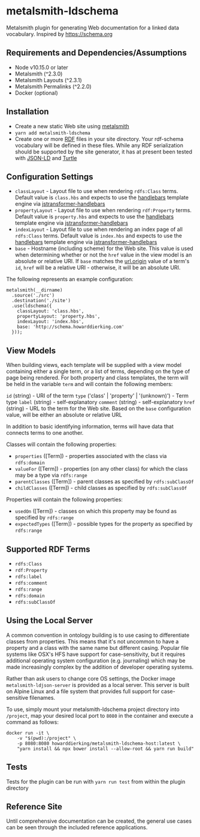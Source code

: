 # metalsmith-ldschema
Metalsmith plugin for generating Web documentation for a linked data vocabulary. Inspired by https://schema.org

## Requirements and Dependencies/Assumptions
* Node v10.15.0 or later
* Metalsmith (^2.3.0)
* Metalsmith Layouts (^2.3.1)
* Metalsmith Permalinks (^2.2.0)
* Docker (optional)

## Installation
* Create a new static Web site using [metalsmith](http://www.metalsmith.io/)
* `yarn add metalsmith-ldschema`
* Create one or more [RDF](https://www.w3.org/TR/rdf11-concepts/) files in your site directory. Your rdf-schema vocabulary will be defined in these files. While any RDF serialization should be supported by the site generator, it has at present been tested with [JSON-LD](http://json-ld.org/) and [Turtle](https://www.w3.org/TeamSubmission/turtle/)

## Configuration Settings

* `classLayout` - Layout file to use when rendering `rdfs:Class` terms. Default value is `class.hbs` and expects to use the [handlebars](https://handlebarsjs.com/) template engine via [jstransformer-handlebars](https://github.com/jstransformers/jstransformer-handlebars)
* `propertyLayout` - Layout file to use when rendering `rdf:Property` terms. Default value is `property.hbs` and expects to use the [handlebars](https://handlebarsjs.com/) template engine via [jstransformer-handlebars](https://github.com/jstransformers/jstransformer-handlebars)
* `indexLayout` - Layout file to use when rendering an index page of all `rdfs:Class` terms. Default value is `index.hbs` and expects to use the [handlebars](https://handlebarsjs.com/) template engine via [jstransformer-handlebars](https://github.com/jstransformers/jstransformer-handlebars)
* `base` - Hostname (including scheme) for the Web site. This value is used when determining whether or not the `href` value in the view model is an absolute or relative URI. If `base` matches the [url.origin](https://nodejs.org/api/url.html#url_url_origin) value of a term's `id`, `href` will be a relative URI - otherwise, it will be an absolute URI.

The following represents an example configuration:

```
metalsmith(__dirname)
  .source('./src')
  .destination('./site')
  .use(ldschema({
    classLayout: 'class.hbs',
    propertyLayout: 'property.hbs',
    indexLayout: 'index.hbs',
    base: 'http://schema.howarddierking.com'
  }));
```
## View Models
When building views, each template will be supplied with a view model containing either a single term, or a list of terms, depending on the type of page being rendered. For both property and class templates, the term will be held in the variable `term` and will contain the following members:

`id` (string) - URI of the term
`type` ('class' | 'property' | '(unknown)') - Term type
`label` (string) - self-explanatory
`comment` (string) - self-explanatory
`href` (string) - URL to the term for the Web site. Based on the `base` configuration value, will be either an absolute or relative URL

In addition to basic identifying information, terms will have data that connects terms to one another. 

Classes will contain the following properties:

* `properties` ([Term]) - properties associated with the class via `rdfs:domain`
* `valueFor` ([Term]) - properties (on any other class) for which the class may be a type via `rdfs:range`
* `parentClasses` ([Term]) - parent classes as specified by `rdfs:subClassOf`
* `childClasses` ([Term]) - child classes as specified by `rdfs:subClassOf`

Properties will contain the following properties:

* `usedOn` ([Term]) - classes on which this property may be found as specified by `rdfs:range`
* `expectedTypes` ([Term]) - possible types for the property as specified by `rdfs:range`

## Supported RDF Terms
* `rdfs:Class`
* `rdf:Property`
* `rdfs:label`
* `rdfs:comment`
* `rdfs:range`
* `rdfs:domain`
* `rdfs:subClassOf`


## Using the Local Server

A common convention in ontology building is to use casing to differentiate classes from properties. This means that it's not uncommon to have a property and a class with the same name but different casing. Popular file systems like OSX's HFS have support for case-sensitivity, but it requires additional operating system configuration (e.g. journaling) which may be made increasingly complex by the addition of developer operating systems.

Rather than ask users to change core OS settings, the Docker image `metalsmith-ldjson-server` is provided as a local server. This server is built on Alpine Linux and a file system that provides full support for case-sensitive filenames.

To use, simply mount your metalsmith-ldschema project directory into `/project`, map your desired local port to `8080` in the container and execute a command as follows: 

```
docker run -it \
    -v "$(pwd):/project" \
    -p 8080:8080 howarddierking/metalsmith-ldschema-host:latest \
    "yarn install && npx bower install --allow-root && yarn run build"
```

## Tests

Tests for the plugin can be run with `yarn run test` from within the plugin directory

## Reference Site
Until comprehensive documentation can be created, the general use cases can be seen through the included reference applications.
